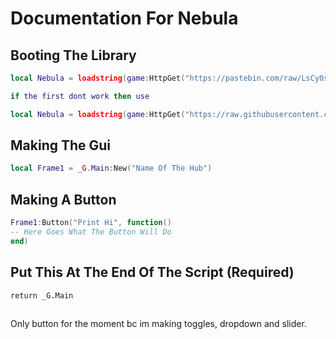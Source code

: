 # Documentation For Nebula
## Booting The Library
```lua
local Nebula = loadstring(game:HttpGet("https://pastebin.com/raw/LsCy0sFq"))()

if the first dont work then use

local Nebula = loadstring(game:HttpGet("https://raw.githubusercontent.com/ElDonNadie820/Nebula-Ui-Library/refs/heads/main/Nebula%20Library.lua"))()
```
## Making The Gui
```lua
local Frame1 = _G.Main:New("Name Of The Hub")
```
## Making A Button
```lua
Frame1:Button("Print Hi", function()
-- Here Goes What The Button Will Do
end)
```
## Put This At The End Of The Script (Required)
```
return _G.Main
```
## 
Only button for the moment bc im making toggles, dropdown and slider.
